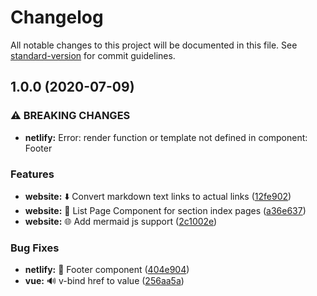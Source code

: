 # Changelog

All notable changes to this project will be documented in this file. See [standard-version](https://github.com/conventional-changelog/standard-version) for commit guidelines.

## 1.0.0 (2020-07-09)


### ⚠ BREAKING CHANGES

* **netlify:** Error: render function or template not defined in component: Footer

### Features

* **website:** :arrow_down: Convert markdown text links to actual links ([12fe902](https://github.com/avimehenwal/python.avimehenwal/commit/12fe902da1d121512fda8eb44d65cb6c648eb105))
* **website:** :bento: List Page Component for section index pages ([a36e637](https://github.com/avimehenwal/python.avimehenwal/commit/a36e63778260da2b42e09b72e26eade3538cf74d))
* **website:** :globe_with_meridians: Add mermaid js support ([2c1002e](https://github.com/avimehenwal/python.avimehenwal/commit/2c1002e5f36e38fc406c7f01313e88257853305e))


### Bug Fixes

* **netlify:** :green_heart: Footer component ([404e904](https://github.com/avimehenwal/python.avimehenwal/commit/404e904ca39269cdf34da6ceae34be5d84115f20))
* **vue:** :loud_sound: v-bind href to value ([256aa5a](https://github.com/avimehenwal/python.avimehenwal/commit/256aa5ae4fc3a7bd3f2fe2a429c6de14f9b1e37f))
